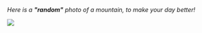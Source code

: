<i>Here is a <b>"random"</b> photo of a mountain, to make your day better!</i>

<img src="https://source.unsplash.com/collection/9414400" />
